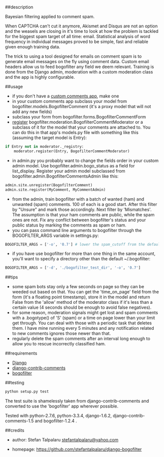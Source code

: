 ##description

Bayesian filtering applied to comment spam.

When CAPTCHA can't cut it anymore, Akismet and Disqus are not an option and the
weasels are closing in it's time to look at how the problem is tackled for the
biggest spam target of all time: email. Statistical analysis of word frequency
in individual messages proved to be simple, fast and reliable given enough
training data.

The trick to using a tool designed for emails on comment spam is to generate
email messages on the fly using comment data. Custom email headers allow us to
feed bogofilter any field we deem relevant. Training is done from the Django
admin, moderation with a custom moderation class and the app is highly
configurable.

##usage

- if you don't have a [custom comments app][4], make one
- in your custom comments app subclass your model from bogofilter.models.BogofilterComment
  (it's a proxy model that will not add any new fields)
- subclass your form from bogofilter.forms.BogofilterCommentForm
- [register][5] bogofilter.moderation.BogofilterCommentModerator or a subclass of it
  for the model that your comments are attached to. You can do this in that app's
  models.py file with something like this (assuming the target model is Entry):
```python
if Entry not in moderator._registry:
    moderator.register(Entry, BogofilterCommentModerator)
```
- in admin.py you probably want to change the fields order in your custom admin model.
  Use bogofilter.admin.bogo_status as a field for list_display.
  Register your admin model subclassed from bogofilter.admin.BogofilterCommentsAdmin like this:
```python
admin.site.unregister(BogofilterComment)
admin.site.register(MyComment, MyCommentAdmin)
```
- from the admin, train bogofilter with a batch of wanted (ham) and unwanted
  (spam) comments. 100 of each is a good start. After this filter by "Unsure"
  and mark those accordingly.  Next filter by 'Mismatches'. The assumption is
  that your ham comments are public, while the spam ones are not. Fix any
  conflict between bogofilter's status and your public status by marking the
  comments as spam or ham.
- you can pass command line arguments to bogofilter through the BOGOFILTER_ARGS
  variable in settings.py:
```python
BOGOFILTER_ARGS = ['-o', '0.7'] # lower the spam_cutoff from the default 0.95
```
- if you have use bogofilter for more than one thing in the same account, you'll
  want to specify a directory other than the default ~/.bogofilter:
```python
BOGOFILTER_ARGS = ['-d', './bogofilter_test_dir', '-o', '0.7']
```

##tips

- some spam bots stay only a few seconds on page so they can be weeded out based on that.
  You can get the 'time_on_page' field from the form (it's a floating point timestamp),
  store it in the model and return False from the 'allow' method of the moderator class
  if it's less than a certain value (4 seconds should be enough to avoid false negatives).
- for some reason, moderation signals might get lost and spam comments with a .bogotype() of 'S'
  (spam) or a time on page lower than your limit get through. You can deal with those with a
  periodic task that deletes them. I have mine running every 5 minutes and any notification
  related to new comments ignores those newer than that.
- regularly delete the spam comments after an interval long enough to allow you to rescue incorrectly
  classified ham.

##requirements

- [Django][1]
- [django-contrib-comments][2]
- [bogofilter][3]

##testing

```sh
python setup.py test
```
The test suite is shamelessly taken from django-contrib-comments and converted
to use the 'bogofilter' app wherever possible.

Tested with python-2.7.6, python-3.3.4, django-1.6.2, django-contrib-comments-1.5
and bogofilter-1.2.4 .

##credits

- author: Stefan Talpalaru <stefantalpalaru@yahoo.com>

- homepage: https://github.com/stefantalpalaru/django-bogofilter

[1]: https://www.djangoproject.com/
[2]: https://github.com/django/django-contrib-comments
[3]: http://bogofilter.sourceforge.net/
[4]: http://django-contrib-comments.readthedocs.org/en/latest/custom.html
[5]: http://django-contrib-comments.readthedocs.org/en/latest/moderation.html

